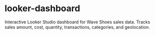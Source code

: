 # looker-dashboard
Interactive Looker Studio dashboard for Wave Shoes sales data. Tracks sales amount, cost, quantity, transactions, categories, and geolocation.
